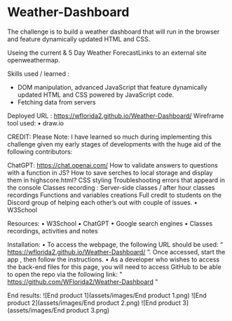 # Weather-Dashboard

The challenge is to build a weather dashboard that will run in the browser and feature dynamically updated HTML and CSS.

Useing the current & 5 Day Weather ForecastLinks to an external site openweathermap.

Skills used / learned :
- DOM manipulation, advanced JavaScript that feature dynamically updated HTML and CSS powered by JavaScript code.
- Fetching data from servers

Deployed URL : https://wflorida2.github.io/Weather-Dashboard/
Wireframe tool used:
• draw.io

CREDIT:
Please Note: I have learned so much during implementing this challenge given my early stages of developments with the huge aid of the following contributors:

ChatGPT: https://chat.openai.com/
How to validate answers to questions with a function in JS?
How to save serches to local storage and display them in highscore.html?
CSS styling
Troubleshooting errors that appeard in the console
Classes recording :
Server-side classes / after hour classes recordings
Functions and variables creations
Full credit to students on the Discord group of helping each other’s out with couple of issues. • W3School

Resources:
• W3School • ChatGPT • Google search engines • Classes recordings, activities and notes

Installation:
• To access the webpage, the following URL should be used: “ https://wflorida2.github.io/Weather-Dashboard/ ”. Once accessed, start the app , then follow the instructions.
• As a developer who wishes to access the back-end files for this page, you will need to access GitHub to be able to open the repo via the following link: " https://github.com/WFlorida2/Weather-Dashboard "


End results:
![End product 1](assets/images/End product 1.png) 
![End product 2](assets/images/End product 2.png)
![End product 3](assets/images/End product 3.png)